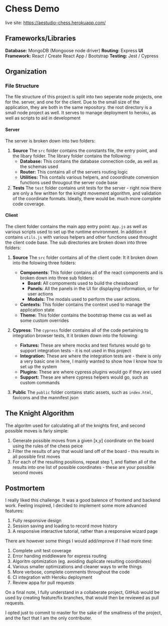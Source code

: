 # Chess Demo

live site: https://aestudio-chess.herokuapp.com/

## Frameworks/Libraries
**Database:** MongoDB (Mongoose node driver)
**Routing:** Express
**UI Framework:** React / Create React App / Bootstrap
**Testing:** Jest / Cypress


## Organization 

### File Structure
The file structure of this project is split into two seperate node projects, one for the. server, and one for the client. Due to the small size of the application, they are both in the same repository. the root directory is a small node project as well. It serves to manage deployment to heroku, as well as scripts to aid in development

#### Server
The server is broken down into two folders:
1)  **Source**
The `src` folder contains the constants file, the entry point, and the libary folder. The library folder contains the following:
	- **Database:** This contains the database connection code, as well as the schemas used
	- **Router:** This contains all of the servers routing logic 
	- **Utilities:** This contails various helpers, and cooordinate conversion functions used througout the server code base
2) **Tests**
 The `test` folder contains unit tests for the server - right now there are only a few written for the knight movement algorithm, and validation of the coordinate formats. Ideally, there would be. much more complete code coverage.

#### Client
The client folder contains the main app entry point: `App.js` as well as various scripts used to set up the runtime environment. In addition it contains `utils.js` with various helpers and other functions used throught the client code base. The sub directories are broken down into three folders:
1) **Source**
The `src` folder contains all of the client code: It it broken down into the folowing three folders:
	-  **Components**: 
This folder contains all of the react components and is broken down into three sub folders:
		- **Board:** All compoments used to build the chessboard
		- **Panels:** All the panels in the UI for displaying information, or for user actions
		- **Modals:** The modals used to perform the user actions.
	- **Contexts:**
This folder contains the context used to manage the application state
	- **Theme:**
This folder contains the bootstrap theme css as well as some custom overrides
2) **Cypress**:
The `cypress` folder contains all of the code pertaining to integration browser tests, It it broken down into the folowing:
	- **Fixtures:** These are where mocks and test fixtures would go to support integration tests - it is not used in this project
	- **Integration:** These are where the integration tests are - there is only a very basic one in here, I mainly wanted to show how I know how to set up the system
	- 	**Plugins:** These are where cypress plugins would go if they are used
	-	**Support:** These are where cypress helpers would go, such as custom commands

3) **Public**
The `public` folder contains static assets, such as `index.html`, favicons and the mannifest json




## The Knight Algorithm
The algoritm used for calculating all of the knights first, and second possible moves is fariy simple:

1) Generate possible moves from a given [x,y] coordinate on the board using the rules of the chess peice
3) Filter the results of any that would land off of the board - this results in all possible first moves
2) For each of the resulting positions, repeat step 1, and flatten all of the results into one list of possible coordinates - these are your possible second moves


## Postmortem
I really liked this challenge. It was a good balence of frontend and backend work. Feeling inspired, I decided to implement some more advanced features:

1) Fully responsive design
2) Session saving and loading to record move history
3) A responsive interactive tutorial, rather than a responsive wizard page

There are however some things I would add/improve if I had more time:

1) Complete unit test coverage
2) Error handing middleware for express routing
3) Algoritm optimization (eg. avoiding duplicate resulting coordinates)
4) Various smaller optimizations and cleaner ways to write things
5) More verbose, complete comments throughout the code
6) CI integration with Heroku deployment
7) Review appa for pull requests


On a final note, I fully understand in a collaberate project, GitHub would be used by creating feature/fix branches, that would then be reviewed as pull requests.

I opted just to commit to master for the sake of the smallness of the project, and the fact that I am the only contributer.